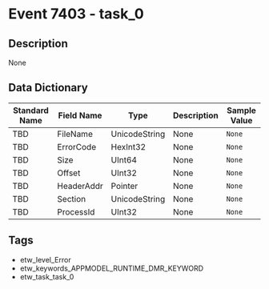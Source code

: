 # Event 7403 - task_0

## Description
None

## Data Dictionary
|Standard Name|Field Name|Type|Description|Sample Value|
|---|---|---|---|---|
|TBD|FileName|UnicodeString|None|`None`|
|TBD|ErrorCode|HexInt32|None|`None`|
|TBD|Size|UInt64|None|`None`|
|TBD|Offset|UInt32|None|`None`|
|TBD|HeaderAddr|Pointer|None|`None`|
|TBD|Section|UnicodeString|None|`None`|
|TBD|ProcessId|UInt32|None|`None`|

## Tags
* etw_level_Error
* etw_keywords_APPMODEL_RUNTIME_DMR_KEYWORD
* etw_task_task_0